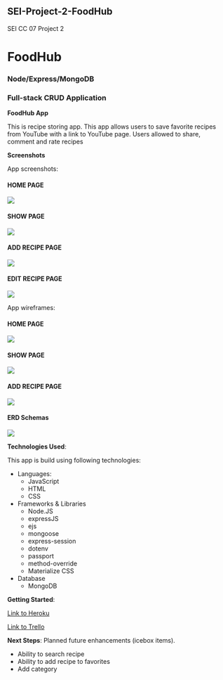 ## SEI-Project-2-FoodHub
SEI CC 07 Project 2 
# FoodHub
### Node/Express/MongoDB
### Full-stack CRUD Application

**FoodHub App**

This is recipe storing app. This app allows users to save favorite recipes from YouTube with a link to YouTube page. Users allowed to share, comment and rate recipes

 **Screenshots**

App screenshots:

#### HOME PAGE
![](/images/landing-page.png)

#### SHOW PAGE
![](/images/show-recipe.png)

#### ADD RECIPE PAGE
![](/images/add-recipe-page.png)

#### EDIT RECIPE PAGE
![](/images/edit-page.png)




App wireframes:

#### HOME PAGE
![](/images/home_page.png)

#### SHOW PAGE
![](/images/show_page.png)

#### ADD RECIPE PAGE
![](/images/submit_add_recipe_page.png)

#### ERD Schemas

![](/images/FoodHubERD.png)

**Technologies Used**:

This app is build using following technologies:
- Languages:
   - JavaScript
   - HTML
   - CSS
- Frameworks & Libraries
   - Node.JS
   - expressJS
   - ejs
   - mongoose
   - express-session
   - dotenv
   - passport
   - method-override
   - Materialize CSS
-  Database
   -  MongoDB 
    
**Getting Started**:

[Link to Heroku](https://foodhub-sei.herokuapp.com/)

[Link to Trello](https://trello.com/b/FPm3mnkX/user-stories)

  
**Next Steps**: Planned future enhancements (icebox items).

- Ability to search recipe
- Ability to add recipe to favorites
- Add category